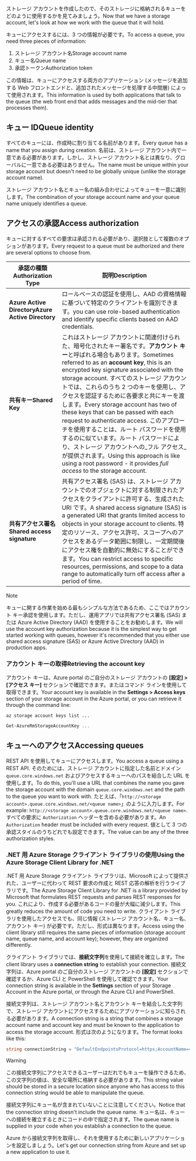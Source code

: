 <span data-ttu-id="d24e6-101">ストレージ アカウントを作成したので、そのストレージに格納されるキューをどのように使用するかを見てみましょう。</span><span class="sxs-lookup"><span data-stu-id="d24e6-101">Now that we have a storage account, let's look at how we work with the queue that it will hold.</span></span>

<span data-ttu-id="d24e6-102">キューにアクセスするには、3 つの情報が必要です。</span><span class="sxs-lookup"><span data-stu-id="d24e6-102">To access a queue, you need three pieces of information:</span></span>

 1. <span data-ttu-id="d24e6-103">ストレージ アカウント名</span><span class="sxs-lookup"><span data-stu-id="d24e6-103">Storage account name</span></span>
 2. <span data-ttu-id="d24e6-104">キュー名</span><span class="sxs-lookup"><span data-stu-id="d24e6-104">Queue name</span></span>
 3. <span data-ttu-id="d24e6-105">承認トークン</span><span class="sxs-lookup"><span data-stu-id="d24e6-105">Authorization token</span></span>

<span data-ttu-id="d24e6-106">この情報は、キューにアクセスする両方のアプリケーション (メッセージを追加する Web フロントエンドと、追加されたメッセージを処理する中間層) によって使用されます。</span><span class="sxs-lookup"><span data-stu-id="d24e6-106">This information is used by both applications that talk to the queue (the web front end that adds messages and the mid-tier that processes them).</span></span>

## <a name="queue-identity"></a><span data-ttu-id="d24e6-107">キュー ID</span><span class="sxs-lookup"><span data-stu-id="d24e6-107">Queue identity</span></span>

<span data-ttu-id="d24e6-108">すべてのキューには、作成時に割り当てる名前があります。</span><span class="sxs-lookup"><span data-stu-id="d24e6-108">Every queue has a name that you assign during creation.</span></span> <span data-ttu-id="d24e6-109">名前は、ストレージ アカウント内で一意である必要があります。しかし、ストレージ アカウント名とは異なり、グローバルに一意である必要はありません。</span><span class="sxs-lookup"><span data-stu-id="d24e6-109">The name must be unique within your storage account but doesn't need to be globally unique (unlike the storage account name).</span></span>

<span data-ttu-id="d24e6-110">ストレージ アカウント名とキュー名の組み合わせによってキューを一意に識別します。</span><span class="sxs-lookup"><span data-stu-id="d24e6-110">The combination of your storage account name and your queue name uniquely identifies a queue.</span></span>

## <a name="access-authorization"></a><span data-ttu-id="d24e6-111">アクセスの承認</span><span class="sxs-lookup"><span data-stu-id="d24e6-111">Access authorization</span></span>

<span data-ttu-id="d24e6-112">キューに対するすべての要求は承認される必要があり、選択肢として複数のオプションがあります。</span><span class="sxs-lookup"><span data-stu-id="d24e6-112">Every request to a queue must be authorized and there are several options to choose from.</span></span>

| <span data-ttu-id="d24e6-113">承認の種類</span><span class="sxs-lookup"><span data-stu-id="d24e6-113">Authorization Type</span></span> | <span data-ttu-id="d24e6-114">説明</span><span class="sxs-lookup"><span data-stu-id="d24e6-114">Description</span></span> |
|--------------------|-------------|
| <span data-ttu-id="d24e6-115">**Azure Active Directory**</span><span class="sxs-lookup"><span data-stu-id="d24e6-115">**Azure Active Directory**</span></span> | <span data-ttu-id="d24e6-116">ロールベースの認証を使用し、AAD の資格情報に基づいて特定のクライアントを識別できます。</span><span class="sxs-lookup"><span data-stu-id="d24e6-116">you can use role-based authentication and identify specific clients based on AAD credentials.</span></span> |
| <span data-ttu-id="d24e6-117">**共有キー**</span><span class="sxs-lookup"><span data-stu-id="d24e6-117">**Shared Key**</span></span> | <span data-ttu-id="d24e6-118">これはストレージ アカウントに関連付けられた、暗号化されたキー署名です。**アカウント キー**と呼ばれる場合もあります。</span><span class="sxs-lookup"><span data-stu-id="d24e6-118">Sometimes referred to as an **account key**, this is an encrypted key signature associated with the storage account.</span></span> <span data-ttu-id="d24e6-119">すべてのストレージ アカウントでは、これらのうち 2 つのキーを使用し、アクセスを認証するために各要求と共にキーを渡します。</span><span class="sxs-lookup"><span data-stu-id="d24e6-119">Every storage account has two of these keys that can be passed with each request to authenticate access.</span></span> <span data-ttu-id="d24e6-120">このアプローチを使用することは、ルート パスワードを使用するのに似ています。ルート パスワードにより、ストレージ アカウントへの_フル アクセス_が提供されます。</span><span class="sxs-lookup"><span data-stu-id="d24e6-120">Using this approach is like using a root password - it provides _full access_ to the storage account.</span></span> |
| <span data-ttu-id="d24e6-121">**共有アクセス署名**</span><span class="sxs-lookup"><span data-stu-id="d24e6-121">**Shared access signature**</span></span> | <span data-ttu-id="d24e6-122">共有アクセス署名 (SAS) は、ストレージ アカウントでのオブジェクトに対する制限されたアクセスをクライアントに許可する、生成された URI です。</span><span class="sxs-lookup"><span data-stu-id="d24e6-122">A shared access signature (SAS) is a generated URI that grants limited access to objects in your storage account to clients.</span></span> <span data-ttu-id="d24e6-123">特定のリソース、アクセス許可、スコープへのアクセスをあるデータ範囲に制限し、一定期間後にアクセス権を自動的に無効にすることができます。</span><span class="sxs-lookup"><span data-stu-id="d24e6-123">You can restrict access to specific resources, permissions, and scope to a data range to automatically turn off access after a period of time.</span></span>  |

> [!NOTE]
> <span data-ttu-id="d24e6-124">キューに関する作業を始める最もシンプルな方法であるため、ここではアカウント キー承認を使用します。ただし、運用アプリでは共有アクセス署名 (SAS) または Azure Active Directory (AAD) を使用することをお勧めします。</span><span class="sxs-lookup"><span data-stu-id="d24e6-124">We will use the account key authorization because it is the simplest way to get started working with queues, however it's recommended that you either use shared access signature (SAS) or Azure Active Directory (AAD) in production apps.</span></span>

### <a name="retrieving-the-account-key"></a><span data-ttu-id="d24e6-125">アカウント キーの取得</span><span class="sxs-lookup"><span data-stu-id="d24e6-125">Retrieving the account key</span></span>
 
<span data-ttu-id="d24e6-126">アカウント キーは、Azure portal のご自分のストレージ アカウントの **[設定] > [アクセス キー]** セクションで確認できます。またはコマンド ラインを使用して取得できます。</span><span class="sxs-lookup"><span data-stu-id="d24e6-126">Your account key is available in the **Settings > Access keys** section of your storage account in the Azure portal, or you can retrieve it through the command line:</span></span>

```azurecli
az storage account keys list ...
```

```powershell
Get-AzureRmStorageAccountKey ...
```

## <a name="accessing-queues"></a><span data-ttu-id="d24e6-127">キューへのアクセス</span><span class="sxs-lookup"><span data-stu-id="d24e6-127">Accessing queues</span></span>

<span data-ttu-id="d24e6-128">REST API を使用してキューにアクセスします。</span><span class="sxs-lookup"><span data-stu-id="d24e6-128">You access a queue using a REST API.</span></span> <span data-ttu-id="d24e6-129">そのためには、ストレージ アカウントに指定した名前とドメイン `queue.core.windows.net` およびアクセスするキューへのパスを結合した URL を使用します。</span><span class="sxs-lookup"><span data-stu-id="d24e6-129">To do this, you'll use a URL that combines the name you gave the storage account with the domain `queue.core.windows.net` and the path to the queue you want to work with.</span></span> <span data-ttu-id="d24e6-130">たとえば、「`http://<storage account>.queue.core.windows.net/<queue name>`」のように入力します。</span><span class="sxs-lookup"><span data-stu-id="d24e6-130">For example: `http://<storage account>.queue.core.windows.net/<queue name>`.</span></span> <span data-ttu-id="d24e6-131">すべての要求に `Authorization` ヘッダーを含める必要があります。</span><span class="sxs-lookup"><span data-stu-id="d24e6-131">An `Authorization` header must be included with every request.</span></span> <span data-ttu-id="d24e6-132">値として 3 つの承認スタイルのうちどれでも設定できます。</span><span class="sxs-lookup"><span data-stu-id="d24e6-132">The value can be any of the three authorization styles.</span></span>

### <a name="using-the-azure-storage-client-library-for-net"></a><span data-ttu-id="d24e6-133">.NET 用 Azure Storage クライアント ライブラリの使用</span><span class="sxs-lookup"><span data-stu-id="d24e6-133">Using the Azure Storage Client Library for .NET</span></span>

<span data-ttu-id="d24e6-134">.NET 用 Azure Storage クライアント ライブラリは、Microsoft によって提供された、ユーザーに代わって REST 要求の作成と REST 応答の解析を行うライブラリです。</span><span class="sxs-lookup"><span data-stu-id="d24e6-134">The Azure Storage Client Library for .NET is a library provided by Microsoft that formulates REST requests and parses REST responses for you.</span></span> <span data-ttu-id="d24e6-135">これにより、作成する必要があるコードの量が大幅に減少します。</span><span class="sxs-lookup"><span data-stu-id="d24e6-135">This greatly reduces the amount of code you need to write.</span></span> <span data-ttu-id="d24e6-136">クライアント ライブラリを使用したアクセスでも、同じ情報 (ストレージ アカウント名、キュー名、アカウント キー) が必要です。ただし、形式は異なります。</span><span class="sxs-lookup"><span data-stu-id="d24e6-136">Access using the client library still requires the same pieces of information (storage account name, queue name, and account key); however, they are organized differently.</span></span>

<span data-ttu-id="d24e6-137">クライアント ライブラリでは、**接続文字列**を使用して接続を確立します。</span><span class="sxs-lookup"><span data-stu-id="d24e6-137">The client library uses a **connection string** to establish your connection.</span></span> <span data-ttu-id="d24e6-138">接続文字列は、Azure portal のご自分のストレージ アカウントの **[設定]** セクションで確認するか、Azure CLI と PowerShell を使用して確認できます。</span><span class="sxs-lookup"><span data-stu-id="d24e6-138">Your connection string is available in the **Settings** section of your Storage Account in the Azure portal, or through the Azure CLI and PowerShell.</span></span>

<span data-ttu-id="d24e6-139">接続文字列は、ストレージ アカウント名とアカウント キーを結合した文字列で、ストレージ アカウントにアクセスするためにアプリケーションに知らされる必要があります。</span><span class="sxs-lookup"><span data-stu-id="d24e6-139">A connection string is a string that combines a storage account name and account key and must be known to the application to access the storage account.</span></span> <span data-ttu-id="d24e6-140">形式は次のようになります。</span><span class="sxs-lookup"><span data-stu-id="d24e6-140">The format looks like this:</span></span>

```csharp
string connectionString = "DefaultEndpointsProtocol=https;AccountName=<your storage account name>;AccountKey=<your key>;EndpointSuffix=core.windows.net"
```

> [!WARNING]
> <span data-ttu-id="d24e6-141">この接続文字列にアクセスできるユーザーはだれでもキューを操作できるため、この文字列の値は、安全な場所に格納する必要があります。</span><span class="sxs-lookup"><span data-stu-id="d24e6-141">This string value should be stored in a secure location since anyone who has access to this connection string would be able to manipulate the queue.</span></span>

<span data-ttu-id="d24e6-142">接続文字列にキュー名が含まれていないことに注意してください。</span><span class="sxs-lookup"><span data-stu-id="d24e6-142">Notice that the connection string doesn't include the queue name.</span></span> <span data-ttu-id="d24e6-143">キュー名は、キューへの接続を確立するときにコードの中で指定されます。</span><span class="sxs-lookup"><span data-stu-id="d24e6-143">The queue name is supplied in your code when you establish a connection to the queue.</span></span>

<span data-ttu-id="d24e6-144">Azure から接続文字列を取得し、それを使用するために新しいアプリケーションを設定しましょう。</span><span class="sxs-lookup"><span data-stu-id="d24e6-144">Let's get our connection string from Azure and set up a new application to use it.</span></span>